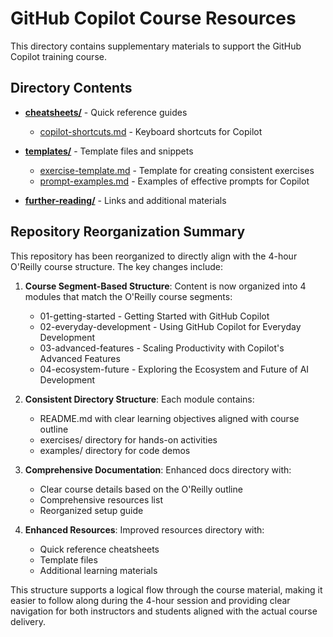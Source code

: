 # GitHub Copilot Course Resources

This directory contains supplementary materials to support the GitHub Copilot training course.

## Directory Contents

- **[cheatsheets/](cheatsheets/)** - Quick reference guides
  - [copilot-shortcuts.md](cheatsheets/copilot-shortcuts.md) - Keyboard shortcuts for Copilot
  
- **[templates/](templates/)** - Template files and snippets
  - [exercise-template.md](templates/exercise-template.md) - Template for creating consistent exercises
  - [prompt-examples.md](templates/prompt-examples.md) - Examples of effective prompts for Copilot
  
- **[further-reading/](further-reading/)** - Links and additional materials

## Repository Reorganization Summary

This repository has been reorganized to directly align with the 4-hour O'Reilly course structure. The key changes include:

1. **Course Segment-Based Structure**: Content is now organized into 4 modules that match the O'Reilly course segments:
   - 01-getting-started - Getting Started with GitHub Copilot
   - 02-everyday-development - Using GitHub Copilot for Everyday Development
   - 03-advanced-features - Scaling Productivity with Copilot's Advanced Features
   - 04-ecosystem-future - Exploring the Ecosystem and Future of AI Development

2. **Consistent Directory Structure**: Each module contains:
   - README.md with clear learning objectives aligned with course outline
   - exercises/ directory for hands-on activities
   - examples/ directory for code demos

3. **Comprehensive Documentation**: Enhanced docs directory with:
   - Clear course details based on the O'Reilly outline
   - Comprehensive resources list
   - Reorganized setup guide

4. **Enhanced Resources**: Improved resources directory with:
   - Quick reference cheatsheets
   - Template files
   - Additional learning materials

This structure supports a logical flow through the course material, making it easier to follow along during the 4-hour session and providing clear navigation for both instructors and students aligned with the actual course delivery. 